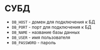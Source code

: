 # СУБД

- `DB_HOST` - домен для подключения к БД
- `DB_PORT` - порт для подключения к БД
- `DB_NAME` - название базы данных
- `DB_USER` - имя пользователя
- `DB_PASSWORD` - пароль
